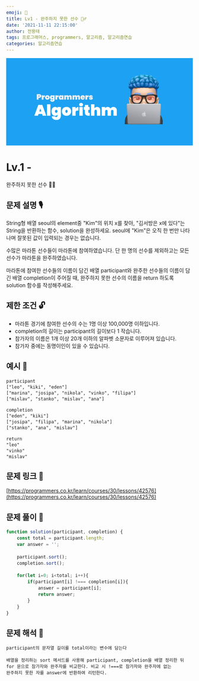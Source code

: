 ```yaml
---
emoji: 🥸
title: Lv1 - 완주하지 못한 선수 🏃‍♂️
date: '2021-11-11 22:15:00'
author: 전용태
tags: 프로그래머스, programmers, 알고리즘, 알고리즘연습
categories: 알고리즘연습
---
```


![img_a.png](img_a.png)

# Lv.1 - 
완주하지 못한 선수 🏃‍♂️

## **문제 설명 🎙**

String형 배열 seoul의 element중 "Kim"의 위치 x를 찾아, "김서방은 x에 있다"는 String을 반환하는 함수, solution을 완성하세요. seoul에 "Kim"은 오직 한 번만 나타나며 잘못된 값이 입력되는 경우는 없습니다.

수많은 마라톤 선수들이 마라톤에 참여하였습니다. 단 한 명의 선수를 제외하고는 모든 선수가 마라톤을 완주하였습니다.

마라톤에 참여한 선수들의 이름이 담긴 배열 participant와 완주한 선수들의 이름이 담긴 배열 completion이 주어질 때, 완주하지 못한 선수의 이름을 return 하도록 solution 함수를 작성해주세요.

## **제한 조건 🔓**

- 마라톤 경기에 참여한 선수의 수는 1명 이상 100,000명 이하입니다.
- completion의 길이는 participant의 길이보다 1 작습니다.
- 참가자의 이름은 1개 이상 20개 이하의 알파벳 소문자로 이루어져 있습니다.
- 참가자 중에는 동명이인이 있을 수 있습니다.

## 예시 👀

```
participant
["leo", "kiki", "eden"]		
["marina", "josipa", "nikola", "vinko", "filipa"]		
["mislav", "stanko", "mislav", "ana"]	
```

```
completion
["eden", "kiki"]
["josipa", "filipa", "marina", "nikola"]
["stanko", "ana", "mislav"]
```

```
return
"leo"
"vinko"
"mislav"
```

## 문제 링크 📎

[https://programmers.co.kr/learn/courses/30/lessons/42576](https://programmers.co.kr/learn/courses/30/lessons/42576)

## 문제 풀이 🤔

```jsx
function solution(participant, completion) {
    const total = participant.length;
    var answer = '';
    
    participant.sort();
    completion.sort();
    
    for(let i=0; i<total; i++){
        if(participant[i] !=== completion[i]){
            answer = participant[i];
            return answer;
        }
    }
}
```

## 문제 해석 🥸

```
participant의 문자열 길이를 total이라는 변수에 담는다

배열을 정리하는 sort 메서드를 사용해 participant, completion을 배열 정리한 뒤
for 문으로 참가자와 완주자를 비교한다. 비교 시 !===로 참가자와 완주자에 없는 
완주하지 못한 자를 answer에 반환하여 리턴한다.
```

<br />
<br />